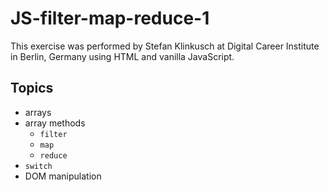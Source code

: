 # JS-filter-map-reduce-1

This exercise was performed by Stefan Klinkusch at Digital Career Institute in Berlin, Germany using HTML and vanilla JavaScript.

## Topics

- arrays
- array methods
  - ```filter```
  - ```map```
  - ```reduce```
- ```switch```
- DOM manipulation